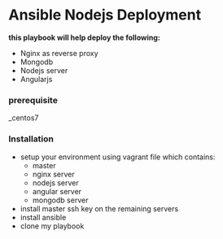 # Ansible Nodejs Deployment 
**this playbook will help deploy the following:**
* Nginx as reverse proxy
* Mongodb
* Nodejs server
* Angularjs

### prerequisite
_centos7
### Installation
* setup your environment using vagrant file which contains:
  * master
  * nginx server
  * nodejs server
  * angular server 
  * mongodb server 
* install master ssh key on the remaining servers 
* install ansible 
* clone my playbook 
